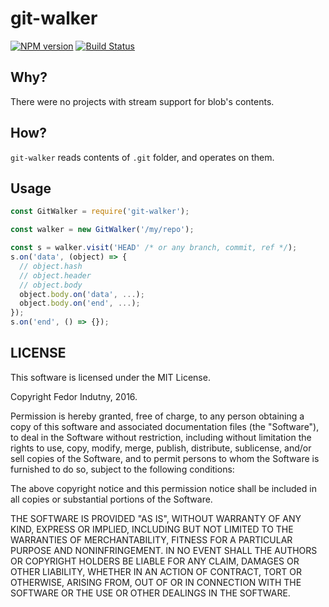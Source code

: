 # git-walker
[![NPM version](https://badge.fury.io/js/git-walker.svg)](http://badge.fury.io/js/git-walker)
[![Build Status](https://secure.travis-ci.org/indutny/git-walker.svg)](http://travis-ci.org/indutny/git-walker)

## Why?

There were no projects with stream support for blob's contents.

## How?

`git-walker` reads contents of `.git` folder, and operates on them.

## Usage

```javascript
const GitWalker = require('git-walker');

const walker = new GitWalker('/my/repo');

const s = walker.visit('HEAD' /* or any branch, commit, ref */);
s.on('data', (object) => {
  // object.hash
  // object.header
  // object.body
  object.body.on('data', ...);
  object.body.on('end', ...);
});
s.on('end', () => {});
```

## LICENSE

This software is licensed under the MIT License.

Copyright Fedor Indutny, 2016.

Permission is hereby granted, free of charge, to any person obtaining a
copy of this software and associated documentation files (the
"Software"), to deal in the Software without restriction, including
without limitation the rights to use, copy, modify, merge, publish,
distribute, sublicense, and/or sell copies of the Software, and to permit
persons to whom the Software is furnished to do so, subject to the
following conditions:

The above copyright notice and this permission notice shall be included
in all copies or substantial portions of the Software.

THE SOFTWARE IS PROVIDED "AS IS", WITHOUT WARRANTY OF ANY KIND, EXPRESS
OR IMPLIED, INCLUDING BUT NOT LIMITED TO THE WARRANTIES OF
MERCHANTABILITY, FITNESS FOR A PARTICULAR PURPOSE AND NONINFRINGEMENT. IN
NO EVENT SHALL THE AUTHORS OR COPYRIGHT HOLDERS BE LIABLE FOR ANY CLAIM,
DAMAGES OR OTHER LIABILITY, WHETHER IN AN ACTION OF CONTRACT, TORT OR
OTHERWISE, ARISING FROM, OUT OF OR IN CONNECTION WITH THE SOFTWARE OR THE
USE OR OTHER DEALINGS IN THE SOFTWARE.
